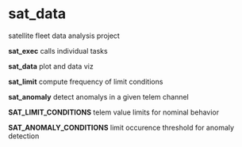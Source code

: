 # sat_data
satellite fleet data analysis project

**sat_exec**
calls individual tasks

**sat_data**
plot and data viz

**sat_limit**
compute frequency of limit conditions

**sat_anomaly**
detect anomalys in a given telem channel

**SAT_LIMIT_CONDITIONS**
telem value limits for nominal behavior

**SAT_ANOMALY_CONDITIONS**
limit occurence threshold for anomaly detection
